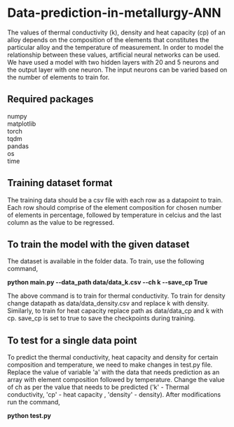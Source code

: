 # Data-prediction-in-metallurgy-ANN
The values of thermal conductivity (k), density and heat capacity (cp) of an alloy depends on the composition of the elements that constitutes the particular alloy and the temperature of measurement. In order to model the relationship between these values, artificial neural networks can be used. We have used a model with two hidden layers with 20 and 5 neurons and the output layer with one neuron. The input neurons can be varied based on the number of elements to train for. 

## Required packages

numpy  
matplotlib  
torch  
tqdm  
pandas  
os    
time  

## Training dataset format

The training data should be a csv file with each row as a datapoint to train. Each row should comprise of the element composition for chosen number of elements in percentage, followed by temperature in celcius and the last column as the value to be regressed. 

## To train the model with the given dataset

The dataset is available in the folder data. To train, use the following command,

**python main.py --data_path data/data_k.csv --ch k --save_cp True**

The above command is to train for thermal conductivity. To train for density change datapath as data/data_density.csv and replace k with density. Similarly, to train for heat capacity replace path as data/data_cp and k with cp. save_cp is set to true to save the checkpoints during training.

## To test for a single data point

To predict the thermal conductivity, heat capacity and density for certain composition and temperature, we need to make changes in test.py file. Replace the value of variable 'a' with the data that needs prediction as an array with element composition followed by temperature. Change the value of ch as per the value that needs to be predicted ('k' - Thermal conductivity, 'cp' - heat capacity , 'density' - density). After modifications run the command,

**python test.py**
